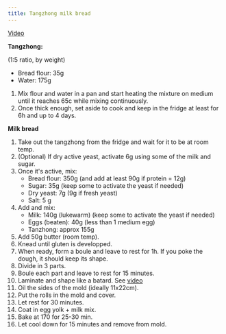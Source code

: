 ```yaml
---
title: Tangzhong milk bread
---
```


[Video](https://www.youtube.com/watch?v=lD7a8wfJeWU)

**Tangzhong:**

(1:5 ratio, by weight)

- Bread flour: 35g
- Water: 175g

1.  Mix flour and water in a pan and start heating the mixture on medium until it reaches 65c while mixing continuously.
1.  Once thick enough, set aside to cook and keep in the fridge at least for 6h and up to 4 days.

**Milk bread**

1. Take out the tangzhong from the fridge and wait for it to be at room temp.
1. (Optional) If dry active yeast, activate 6g using some of the milk and sugar.
1. Once it's active, mix:
   - Bread flour: 350g (and add at least 90g if protein = 12g)
   - Sugar: 35g (keep some to activate the yeast if needed)
   - Dry yeast: 7g (9g if fresh yeast)
   - Salt: 5 g
1. Add and mix:
   - Milk: 140g (lukewarm) (keep some to activate the yeast if needed)
   - Eggs (beaten): 40g (less than 1 medium egg)
   - Tanzhong: approx 155g
1. Add 50g butter (room temp).
1. Knead until gluten is developped.
1. When ready, form a boule and leave to rest for 1h. If you poke the dough, it should keep its shape.
1. Divide in 3 parts.
1. Boule each part and leave to rest for 15 minutes.
1. Laminate and shape like a batard. See [video](https://youtu.be/tc3coiL36Cg?t=246)
1. Oil the sides of the mold (ideally 11x22cm).
1. Put the rolls in the mold and cover.
1. Let rest for 30 minutes.
1. Coat in egg yolk + milk mix.
1. Bake at 170 for 25-30 min.
1. Let cool down for 15 minutes and remove from mold.
